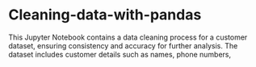 # Cleaning-data-with-pandas
This Jupyter Notebook contains a data cleaning process for a customer dataset, ensuring consistency and accuracy for further analysis. The dataset includes customer details such as names, phone numbers, 
